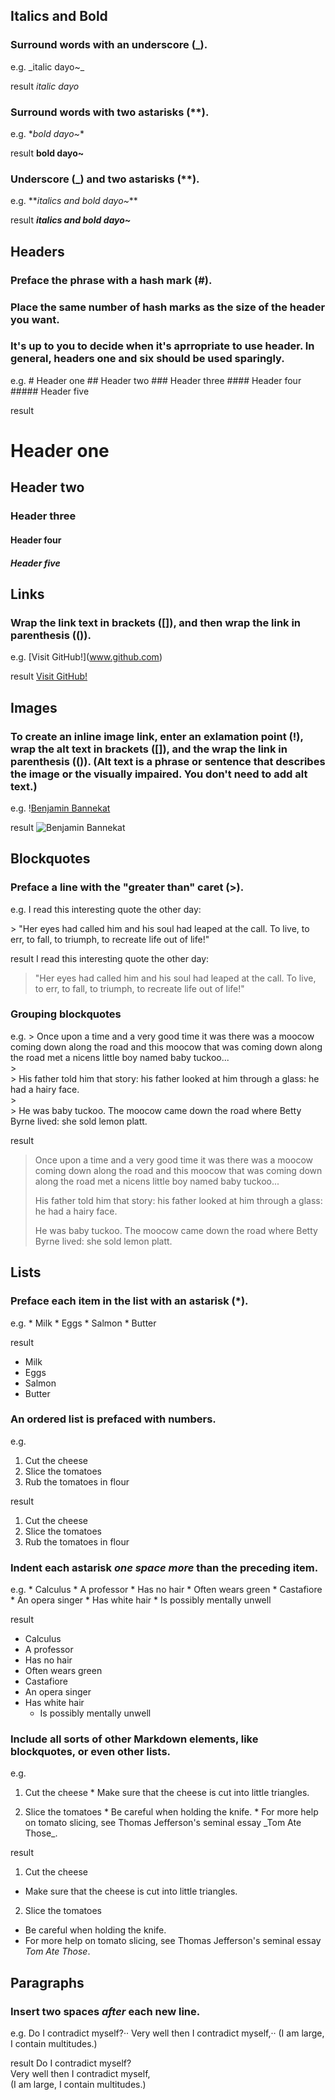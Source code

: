 ## Italics and Bold
### Surround words with an underscore (_).

e.g.
\_italic dayo~_

result
_italic dayo_

### Surround words with two astarisks (**).

e.g.
\**bold dayo~**

result
**bold dayo~**

### Underscore (_) and two astarisks (**).

e.g.
\**_italics and bold dayo~_**

result
**_italics and bold dayo~_**


## Headers
### Preface the phrase with a hash mark (#).
### Place the same number of hash marks as the size of the header you want.
### It's up to you to decide when it's aprropriate to use header. In general, headers one and six should be used sparingly.

e.g. 
\# Header one
\## Header two
\### Header three
\#### Header four
\##### Header five

result
# Header one
## Header two
### Header three
#### Header four
##### Header five


## Links
### Wrap the link text in brackets ([]), and then wrap the link in parenthesis (()).

e.g.
\[Visit GitHub!](www.github.com)

result
[Visit GitHub!](www.github.com)


## Images
### To create an inline image link, enter an exlamation point (!), wrap the alt text in brackets ([]), and the wrap the link in parenthesis (()). (Alt text is a phrase or sentence that describes the image or the visually impaired. You don't need to add alt text.)

e.g.
\![Benjamin Bannekat](https://octodex.github.com/images/bannekat.png)

result
![Benjamin Bannekat](https://octodex.github.com/images/bannekat.png)


## Blockquotes
### Preface a line with the "greater than" caret (>).

e.g.
I read this interesting quote the other day:

\> "Her eyes had called him and his soul had leaped at the call. To live, to err, to fall, to triumph, to recreate life out of life!"

result
I read this interesting quote the other day:

> "Her eyes had called him and his soul had leaped at the call. To live, to err, to fall, to triumph, to recreate life out of life!"


### Grouping blockquotes
e.g.
\> Once upon a time and a very good time it was there was a moocow coming down along the road and this moocow that was coming down along the road met a nicens little boy named baby tuckoo...  
\>  
\> His father told him that story: his father looked at him through a glass: he had a hairy face.  
\>  
\> He was baby tuckoo. The moocow came down the road where Betty Byrne lived: she sold lemon platt.

result
> Once upon a time and a very good time it was there was a moocow coming down along the road and this moocow that was coming down along the road met a nicens little boy named baby tuckoo...
>
> His father told him that story: his father looked at him through a glass: he had a hairy face.
>
> He was baby tuckoo. The moocow came down the road where Betty Byrne lived: she sold lemon platt.


## Lists
### Preface each item in the list with an astarisk (*).

e.g.
\* Milk
\* Eggs
\* Salmon
\* Butter

result
* Milk
* Eggs
* Salmon
* Butter

### An ordered list is prefaced with numbers.

e.g.
1. Cut the cheese
2. Slice the tomatoes
3. Rub the tomatoes in flour

result
1. Cut the cheese
2. Slice the tomatoes
3. Rub the tomatoes in flour

### Indent each astarisk _one space more_ than the preceding item.

e.g.
\* Calculus
 \* A professor
 \* Has no hair
 \* Often wears green
\* Castafiore
 \* An opera singer
 \* Has white hair
   \* Is possibly mentally unwell

result
* Calculus
 * A professor
 * Has no hair
 * Often wears green
* Castafiore
 * An opera singer
 * Has white hair
   * Is possibly mentally unwell

### Include all sorts of other Markdown elements, like blockquotes, or even other lists.

e.g.
1. Cut the cheese
  \* Make sure that the cheese is cut into little triangles.

2. Slice the tomatoes
  \* Be careful when holding the knife.
  \* For more help on tomato slicing, see Thomas Jefferson's seminal essay \_Tom Ate Those_.

result
1. Cut the cheese
  * Make sure that the cheese is cut into little triangles.

2. Slice the tomatoes
  * Be careful when holding the knife.
  * For more help on tomato slicing, see Thomas Jefferson's seminal essay _Tom Ate Those_.


## Paragraphs
### Insert two spaces _after_ each new line.

e.g.
Do I contradict myself?··
Very well then I contradict myself,··
(I am large, I contain multitudes.)

result
Do I contradict myself?  
Very well then I contradict myself,  
(I am large, I contain multitudes.)
